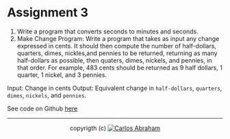 # Assignment 3

1. Write a program that converts seconds to minutes and seconds.
2. Make Change Program: Write a program that takes as input any change expressed in cents. It should then compute the number of half-dollars, quarters, dimes, nickles,and pennies to be returned, returning as many half-dollars as possible, then quaters, dimes, nickels, and pennies, in that order. For example, 483 cents should be returned as 9 half dollars, 1 quarter, 1 nickel, and 3 pennies.

Input: Change in cents
Output: Equivalent change in `half-dollars`, `quarters`, `dimes`, `nickels`, and `pennies`.

See code on Github [here](https://github.com/19cah/mdc/blob/master/cpp/Assignment%203/assignment3.cpp)

---

<p align="center">
  copyrigth (c) <a href="https://github.com/19cah">
        <img src="https://img.shields.io/badge/Abraham-%4019cah-orange.svg"
            alt="Carlos Abraham"></a>
</p>
